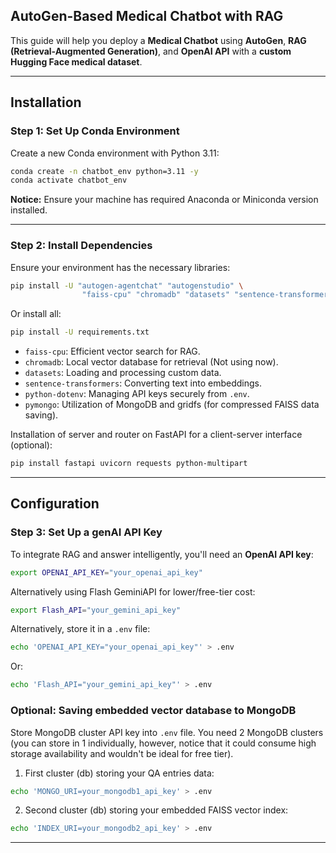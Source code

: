 ## **AutoGen-Based Medical Chatbot with RAG**

This guide will help you deploy a **Medical Chatbot** using **AutoGen**, **RAG (Retrieval-Augmented Generation)**, and **OpenAI API** with a **custom Hugging Face medical dataset**.

---

## **Installation**
### **Step 1: Set Up Conda Environment**
Create a new Conda environment with Python 3.11:   
```bash
conda create -n chatbot_env python=3.11 -y
conda activate chatbot_env
```
**Notice:** Ensure your machine has required Anaconda or Miniconda version installed.  

---

### **Step 2: Install Dependencies**
Ensure your environment has the necessary libraries:   
```bash
pip install -U "autogen-agentchat" "autogenstudio" \
                "faiss-cpu" "chromadb" "datasets" "sentence-transformers" "python-dotenv" "google-genai" "huggingface_hub" "pymongo" "googletrans"
```
Or install all:  
```bash
pip install -U requirements.txt
```

- `faiss-cpu`: Efficient vector search for RAG.
- `chromadb`: Local vector database for retrieval (Not using now).
- `datasets`: Loading and processing custom data.
- `sentence-transformers`: Converting text into embeddings.
- `python-dotenv`: Managing API keys securely from `.env`.
- `pymongo`: Utilization of MongoDB and gridfs (for compressed FAISS data saving).

Installation of server and router on FastAPI for a client-server interface (optional):  
```bash
pip install fastapi uvicorn requests python-multipart
```

---

## **Configuration**
### **Step 3: Set Up a genAI API Key**
To integrate RAG and answer intelligently, you'll need an **OpenAI API key**:  
```bash
export OPENAI_API_KEY="your_openai_api_key"
```
Alternatively using Flash GeminiAPI for lower/free-tier cost:
```bash
export Flash_API="your_gemini_api_key"
```

Alternatively, store it in a `.env` file:
```bash
echo 'OPENAI_API_KEY="your_openai_api_key"' > .env
```
Or:
```bash
echo 'Flash_API="your_gemini_api_key"' > .env
```

### **Optional: Saving embedded vector database to MongoDB**
Store MongoDB cluster API key into `.env` file. You need 2 MongoDB clusters (you can store in 1 individually, however, notice that it could consume high storage availability and wouldn't be ideal for free tier).

1. First cluster (db) storing your QA entries data:
```bash
echo 'MONGO_URI=your_mongodb1_api_key' > .env
```

2. Second cluster (db) storing your embedded FAISS vector index:
```bash
echo 'INDEX_URI=your_mongodb2_api_key' > .env
```

---